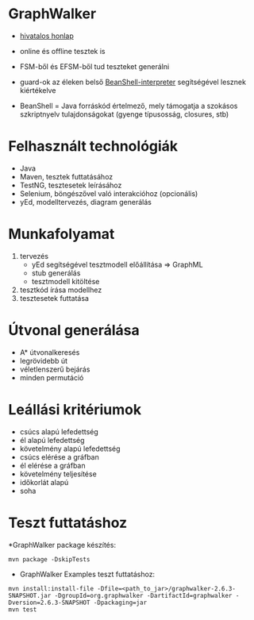 # GraphWalker

* [hivatalos honlap](http://graphwalker.org/)

* online és offline tesztek is
* FSM-ből és EFSM-ből tud teszteket generálni
* guard-ok az éleken belső [BeanShell-interpreter](http://www.beanshell.org/) segítségével lesznek kiértékelve
* BeanShell = Java forráskód értelmező, mely támogatja a szokásos szkriptnyelv tulajdonságokat (gyenge típusosság, closures, stb)

# Felhasznált technológiák

* Java
* Maven, tesztek futtatásához
* TestNG, tesztesetek leírásához
* Selenium, böngészővel való interakcióhoz (opcionális)
* yEd, modelltervezés, diagram generálás

# Munkafolyamat

1. tervezés
    * yEd segítségével tesztmodell előállítása => GraphML
    * stub generálás
    * tesztmodell kitöltése
2. tesztkód írása modellhez
3. tesztesetek futtatása

# Útvonal generálása

* A* útvonalkeresés
* legrövidebb út
* véletlenszerű bejárás
* minden permutáció

# Leállási kritériumok

* csúcs alapú lefedettség
* él alapú lefedettség
* követelmény alapú lefedettség
* csúcs elérése a gráfban
* él elérése a gráfban
* követelmény teljesítése
* időkorlát alapú
* soha

# Teszt futtatáshoz

*GraphWalker package készítés:

~~~ {.bash}
mvn package -DskipTests
~~~

* GraphWalker Examples teszt futtatáshoz:

~~~ {.bash}
mvn install:install-file -Dfile=<path_to_jar>/graphwalker-2.6.3-SNAPSHOT.jar -DgroupId=org.graphwalker -DartifactId=graphwalker -Dversion=2.6.3-SNAPSHOT -Dpackaging=jar
mvn test
~~~

